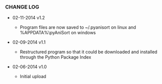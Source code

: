 ### CHANGE LOG

* 02-11-2014 v1.2
	* Program files are now saved to ~/.pyanisort on linux and %APPDATA%\pyAniSort on windows
	
* 02-09-2014 v1.1
	* Restructured program so that it could be downloaded and installed through the Python Package Index 

* 02-06-2014 v1.0
	* Initial upload
